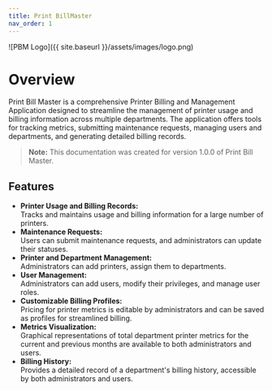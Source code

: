 ```yaml
---
title: Print BillMaster
nav_order: 1
---
```


![PBM Logo]({{ site.baseurl }}/assets/images/logo.png)

# **Overview**

Print Bill Master is a comprehensive Printer Billing and Management Application designed to streamline the management of printer usage and billing information across multiple departments. The application offers tools for tracking metrics, submitting maintenance requests, managing users and departments, and generating detailed billing records.

> **Note:** This documentation was created for version 1.0.0 of Print Bill Master.

## **Features**

- **Printer Usage and Billing Records:**  
  Tracks and maintains usage and billing information for a large number of printers.
- **Maintenance Requests:**  
  Users can submit maintenance requests, and administrators can update their statuses.
- **Printer and Department Management:**  
  Administrators can add printers, assign them to departments.
- **User Management:**  
  Administrators can add users, modify their privileges, and manage user roles.
- **Customizable Billing Profiles:**  
  Pricing for printer metrics is editable by administrators and can be saved as profiles for streamlined billing.
- **Metrics Visualization:**  
  Graphical representations of total department printer metrics for the current and previous months are available to both administrators and users.
- **Billing History:**  
  Provides a detailed record of a department's billing history, accessible by both administrators and users.
